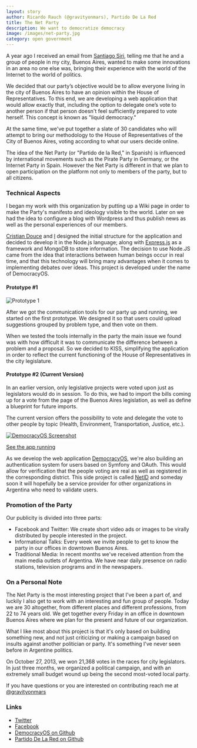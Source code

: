 ```yaml
---
layout: story
author: Ricardo Rauch (@gravityonmars), Partido De La Red
title: The Net Party
description: We want to democratize democracy
image: /images/net-party.jpg
category: open government
---
```


A year ago I received an email from [Santiago Siri](http://twitter.com/santisiri), telling me that he and a group of people in my city, Buenos Aires, wanted to make some innovations in an area no one else was, bringing their experience with the world of the Internet to the world of politics.
 
We decided that our party’s objective would be to allow everyone living in the city of Buenos Aires to have an opinion within the House of Representatives. To this end, we are developing a web application that would allow exactly that, including the option to delegate one’s vote to another person if that person doesn't feel sufficiently prepared to vote herself. This concept is known as "liquid democracy."
 
At the same time, we've put together a slate of 30 candidates who will attempt to bring our methodology to the House of Representatives of the City of Buenos Aires, voting according to what our users decide online.
 
The idea of the Net Party (or "Partido de la Red," in Spanish) is influenced by international movements such as the Pirate Party in Germany, or the Internet Party in Spain. However the Net Party is different in that we plan to open participation on the platform not only to members of the party, but to all citizens.
 
### Technical Aspects
 
I began my work with this organization by putting up a Wiki page in order to make the Party's manifesto and ideology visible to the world. Later on we had the idea to configure a blog with Wordpress and thus publish news as well as the personal experiences of our members.
 
[Cristian Douce](http://twitter.com/cristiandouce) and [I](http://twitter.com/gravityonmars) designed the initial structure for the application and decided to develop it in the Node.js language; along with [Express.js](https://github.com/visionmedia/express) as a framework and MongoDB to store information. The decision to use Node.JS came from the idea that interactions between human beings occur in real time, and that this technology will bring many advantages when it comes to implementing debates over ideas. This project is developed under the name of DemocracyOS.
 
#### Prototype #1

![Prototype 1](https://i.cloudup.com/kJCt5blEFJ.png)
 
After we got the communication tools for our party up and running, we started on the first prototype. We designed it so that users could upload suggestions grouped by problem type, and then vote on them.
 
When we tested the tools internally in the party the main issue we found was with how difficult it was to communicate the difference between a problem and a proposal. So we decided to KISS, simplifying the application in order to reflect the current functioning of the House of Representatives in the city legislature. 


#### Prototype #2 (Current Version)
 
In an earlier version, only legislative projects were voted upon just as legislators would do in session. To do this, we had to import the bills coming up for a vote from the page of the Buenos Aires legislation, as well as define a blueprint for future imports.
 
The current version offers the possibility to vote and delegate the vote to other people by topic (Health, Environment, Transportation, Justice, etc.).

[![DemocracyOS Screenshot](https://i.cloudup.com/F7G3UjbWBx.gif)](http://democraciaenred.org)

[See the app running](http://democraciaenred.org)
 
As we develop the web application [DemocracyOS](http://github.com/democracyos/app), we're also building an authentication system for users based on Symfony and OAuth. This would allow for verification that the people voting are real as well as registered in the corresponding district. This side project is called [NetID](http://github.com/democracyos/netid) and someday soon it will hopefully be a service provider for other organizations in Argentina who need to validate users.
 
### Promotion of the Party
 
Our publicity is divided into three parts:
* Facebook and Twitter: We create short video ads or images to be virally distributed by people interested in the project.
* Informational Talks: Every week we invite people to get to know the party in our offices in downtown Buenos Aires.
* Traditional Media: In recent months we've received attention from the main media outlets of Argentina. We have near daily presence on radio stations, television programs and in the newspapers.
 
### On a Personal Note
 
The Net Party is the most interesting project that I've been a part of, and luckily I also get to work with an interesting and fun group of people. Today we are 30 altogether, from different places and different professions, from 22 to 74 years old. We get together every Friday in an office in downtown Buenos Aires where we plan for the present and future of our organization.
  
What I like most about this project is that it's only based on building something new, and not just criticizing or making a campaign based on insults against another politician or party. It's something I've never seen before in Argentine politics.
 
On October 27, 2013, we won 21,368 votes in the races for city legislators. In just three months, we organized a political campaign, and with an extremely small budget wound up being the second most-voted local party.

If you have questions or you are interested on contributing reach me at [@gravityonmars](http://twitter.com/gravityonmars)
 
### Links
* [Twitter](http://twitter.com/partidodelared)
* [Facebook](http://facebook.com/partidodelared)
* [DemocracyOS on Github](http://github.com/democracyos)
* [Partido De La Red on Github](http://github.com/partidodelared)


